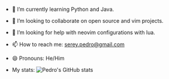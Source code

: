 - 🌱 I’m currently learning Python and Java.
- 👯 I’m looking to collaborate on open source and vim projects.
- 🤔 I’m looking for help with neovim configurations with lua.
- 📫 How to reach me: serey.pedro@gmail.com
- 😄 Pronouns: He/Him

- My stats:
![Pedro's GitHub stats](https://github-readme-stats.vercel.app/api?username=anuraghazra&show_icons=true&theme=gruvbox)
